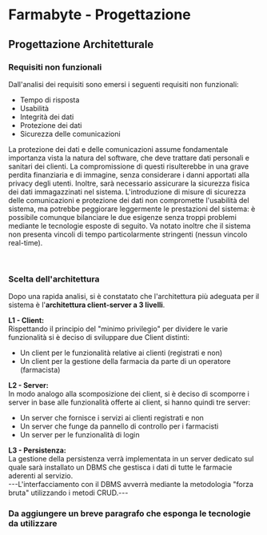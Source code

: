 # Farmabyte - Progettazione

## Progettazione Architetturale

### Requisiti non funzionali

Dall'analisi dei requisiti sono emersi i seguenti requisiti non funzionali:
- Tempo di risposta
- Usabilità
- Integrità dei dati
- Protezione dei dati 
- Sicurezza delle comunicazioni

La protezione dei dati e delle comunicazioni assume fondamentale importanza vista la natura del software, che deve trattare dati personali e sanitari dei clienti. La compromissione di questi risulterebbe in una grave perdita finanziaria e di immagine, senza considerare i danni apportati alla privacy degli utenti. Inoltre, sarà necessario assicurare la sicurezza fisica dei dati immagazzinati nel sistema.
L'introduzione di misure di sicurezza delle comunicazioni e protezione dei dati non compromette l'usabilità del sistema, ma potrebbe peggiorare leggermente le prestazioni del sistema: è possibile comunque bilanciare le due esigenze senza troppi problemi mediante le tecnologie esposte di seguito. Va notato inoltre che il sistema non presenta vincoli di tempo particolarmente stringenti (nessun vincolo real-time).

<br>

### Scelta dell'architettura

Dopo una rapida analisi, si è constatato che l'architettura più adeguata per il sistema è l'**architettura client-server a 3 livelli**.

**L1 - Client:**
<br>
Rispettando il principio del "minimo privilegio" per dividere le varie funzionalità si è deciso di sviluppare due Client distinti:

- Un client per le funzionalità relative ai clienti (registrati e non)
- Un client per la gestione della farmacia da parte di un operatore (farmacista)

**L2 - Server:**
<br>
In modo analogo alla scomposizione dei client, si è deciso di scomporre i server in base alle funzionalità offerte ai client, si hanno quindi tre server:

- Un server che fornisce i servizi ai clienti registrati e non
- Un server che funge da pannello di controllo per i farmacisti
- Un server per le funzionalità di login

**L3 - Persistenza:**
<br>
La gestione della persistenza verrà implementata in un server dedicato sul quale sarà installato un DBMS che gestisca i dati di tutte le farmacie aderenti al servizio.<br>
---L'interfacciamento con il DBMS avverrà mediante la metodologia "forza bruta" utilizzando i metodi CRUD.---

### Da aggiungere un breve paragrafo che esponga le tecnologie da utilizzare

